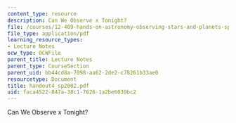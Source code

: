 ```yaml
---
content_type: resource
description: Can We Observe x Tonight?
file: /courses/12-409-hands-on-astronomy-observing-stars-and-planets-spring-2002/faca4522847a38c176261a2be6039bc2_handout4_sp2002.pdf
file_type: application/pdf
learning_resource_types:
- Lecture Notes
ocw_type: OCWFile
parent_title: Lecture Notes
parent_type: CourseSection
parent_uid: bb44cd8a-7098-aa62-2de2-c78261b33ae0
resourcetype: Document
title: handout4_sp2002.pdf
uid: faca4522-847a-38c1-7626-1a2be6039bc2
---
```

Can We Observe x Tonight?


